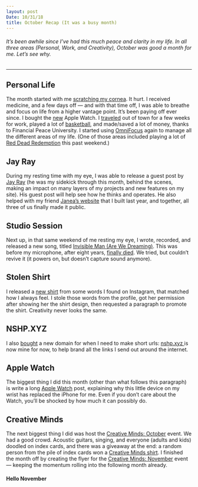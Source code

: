 ```yaml
---
layout: post
Date: 10/31/18
title: October Recap (It was a busy month)
---
```


###### It’s been awhile since I’ve had this much peace and clarity in my life. In all three areas (Personal, Work, and Creativity), October was good a month for me. Let’s see why.

---- 

## Personal Life

The month started with me [scratching my cornea][1]. It hurt. I received medicine, and a few days off — and with that time off, I was able to breathe and focus on life from a higher vantage point. It’s been paying off ever since. I bought the [new][2] Apple Watch. I [traveled][3] out of town for a few weeks for work, played a lot of [basketball][4], and made/saved a lot of money, thanks to Financial Peace University. I started using [OmniFocus][5] again to manage all the different areas of my life. (One of those areas included playing a lot of [Red Dead Redemption][6] this past weekend.)

## Jay Ray

During my resting time with my eye, I was able to release a guest post by [Jay Ray][7] (he was my sidekick through this month, behind the scenes, making an impact on many layers of my projects and new features on my site). His guest post will help see how he thinks and operates. He also helped with my friend [Janea’s website][8] that I built last year, and together, all three of us finally made it public.

## Studio Session

Next up, in that same weekend of me resting my eye, I wrote, recorded, and released a new song, titled [Invisible Man (Are We Dreaming)][9]. This was before my microphone, after eight years, [finally died][10]. We tried, but couldn’t revive it (it powers on, but doesn’t capture sound anymore).

## Stolen Shirt

I released a [new shirt][11] from some words I found on Instagram, that matched how I always feel. I stole those words from the profile, got her permission after showing her the shirt design, then requested a paragraph to promote the shirt. Creativity never looks the same.

## NSHP.XYZ

I also [bought][12] a new domain for when I need to make short urls: [nshp.xyz ][13]is now mine for now, to help brand all the links I send out around the internet.

## Apple Watch

The biggest thing I did this month (other than what follows this paragraph) is write a long [Apple Watch][14] post, explaining why this little device on my wrist has replaced the iPhone for me. Even if you don’t care about the Watch, you’ll be shocked by how much it can possibly do.

## Creative Minds

The next biggest thing I did was host the [Creative Minds: October][15] event. We had a good crowd. Acoustic guitars, singing, and everyone (adults and kids) doodled on index cards, and there was a giveaway at the end: a random person from the pile of index cards won a [Creative Minds shirt][16]. I finished the month off by creating the flyer for the [Creative Minds: November]() event — keeping the momentum rolling into the following month already.

#### Hello November

[1]:	https://nashp.com/scratched-cornea-productivity-life-hack
[2]:	https://nashp.com/_image_cache/97dfdca7-0524-4484-9456-f5aaee0848ab.jpg
[3]:	https://nashp.com/october-19-2018
[4]:	https://nashp.com/october-24-2018
[5]:	https://www.omnigroup.com/omnifocus/
[6]:	https://nashp.com/red-dead-redemption-2-review-roundup
[7]:	https://nashp.com/finding-purpose-by-jay-ray
[8]:	https://www.janea.net/
[9]:	https://nashp.com/are-we-dreaming
[10]:	https://i.imgur.com/daicgTM.jpg
[11]:	https://nashp.com/you-say-backpack-i-say-rocket
[12]:	https://nashp.com/october-30-2018
[13]:	http:nshp.xyz
[14]:	https://nashp.com/apple-watch
[15]:	https://nashp.com/creative-minds-october
[16]:	https://nashp.com/create
